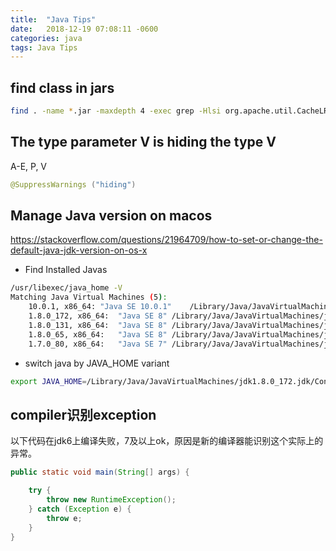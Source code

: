 ```yaml
---
title:  "Java Tips"
date:   2018-12-19 07:08:11 -0600
categories: java
tags: Java Tips
---
```


## find class in jars
```bash
find . -name *.jar -maxdepth 4 -exec grep -Hlsi org.apache.util.CacheLRU.class {} \;
```

## The type parameter V is hiding the type V
A-E, P, V
```java
@SuppressWarnings ("hiding")
```

## Manage Java version on macos

https://stackoverflow.com/questions/21964709/how-to-set-or-change-the-default-java-jdk-version-on-os-x


+ Find Installed Javas
```bash
/usr/libexec/java_home -V
Matching Java Virtual Machines (5):
    10.0.1, x86_64:	"Java SE 10.0.1"	/Library/Java/JavaVirtualMachines/jdk-10.0.1.jdk/Contents/Home
    1.8.0_172, x86_64:	"Java SE 8"	/Library/Java/JavaVirtualMachines/jdk1.8.0_172.jdk/Contents/Home
    1.8.0_131, x86_64:	"Java SE 8"	/Library/Java/JavaVirtualMachines/jdk1.8.0_131.jdk/Contents/Home
    1.8.0_65, x86_64:	"Java SE 8"	/Library/Java/JavaVirtualMachines/jdk1.8.0_65.jdk/Contents/Home
    1.7.0_80, x86_64:	"Java SE 7"	/Library/Java/JavaVirtualMachines/jdk1.7.0_80.jdk/Contents/Home
```

+ switch java by JAVA_HOME variant
```bash
export JAVA_HOME=/Library/Java/JavaVirtualMachines/jdk1.8.0_172.jdk/Contents/Home
```

## compiler识别exception
以下代码在jdk6上编译失败，7及以上ok，原因是新的编译器能识别这个实际上的异常。
```java
public static void main(String[] args) {

    try {
        throw new RuntimeException();
    } catch (Exception e) {
        throw e;
    }
}
```
